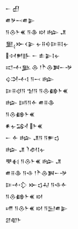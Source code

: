 <div class='block'>
<div class='line'>𒀸 𒌷</div>
<div class='line'>𒌑𒃻𒁁𒌑𒉌</div>
<div class='line'>𒀀𒊮𒈨𒌍 𒀀𒆠 𒊭 𒈗 𒂗</div>
<div class='line'>𒅅𒁍𒌋𒉌 𒉡𒍝𒀪𒄿𒍝𒋙𒉡</div>
<div class='line'>𒀴𒂍𒃲 𒀸 𒉺𒉌𒋙𒉡</div>
<div class='line'>𒀊𒋾𒆥𒁲 𒁹𒋻𒁲𒀉𒀸𒋩</div>
<div class='line'>𒌒𒋫𒋾𒋙 𒀀𒁁 𒈗</div>
<div class='line'>𒄿𒍝𒋼𒀀 𒈠𒀀 𒀀𒊮𒂵𒈨𒌍</div>
<div class='line'>𒈗 𒅀𒀀𒅆 𒌑𒍝𒆠</div>
<div class='line'>𒀀𒊮𒂵𒈨𒌍</div>
<div class='line'>𒀭𒉡𒋆 𒈨𒌍</div>
<div class='line'>𒀸 𒅆 𒈗 𒂗𒀀 𒀀𒊓𒌓</div>
<div class='line'>𒈗 𒂗 𒇺𒀠𒋙𒉡</div>
<div class='line'>𒋧𒈬 𒀀𒊮𒈨𒌍 𒈗 𒂗</div>
<div class='line'>𒌑𒍝𒆠 𒀀𒈾 𒁹𒋻𒁲𒀉𒀸𒋩</div>
<div class='line'>𒄿𒋾𒁷 𒁍𒌓𒄷 𒀀𒈾𒅆</div>
<div class='line'>𒀀𒊮𒂵𒈨𒌍 𒊭</div>
<div class='line'>𒋬 𒀀𒊮𒈨𒌍 𒊭 𒀀𒌨𒌑𒉌</div>
<div class='line'>𒇻𒊏𒈨</div>
</div>